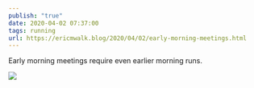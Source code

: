 ```yaml
---
publish: "true"
date: 2020-04-02 07:37:00
tags: running
url: https://ericmwalk.blog/2020/04/02/early-morning-meetings.html
---
```


Early morning meetings require even earlier morning runs.

![](https://ericmwalk.blog/uploads/2022/f7705b611f.jpg)